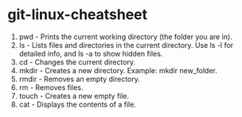 # git-linux-cheatsheet
1. pwd - Prints the current working directory (the folder you are in).
2. ls - Lists files and directories in the current directory. Use ls -l for detailed info, and ls -a to show hidden files.
3. cd - Changes the current directory. 
4. mkdir - Creates a new directory. Example: mkdir new_folder.
5. rmdir - Removes an empty directory.
6. rm - Removes files.
7. touch - Creates a new empty file.
8. cat - Displays the contents of a file.
